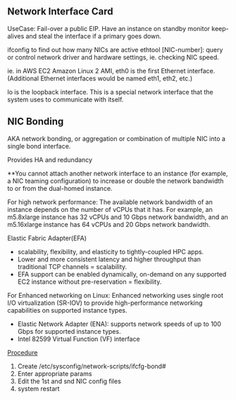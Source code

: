 ## Network Interface Card
UseCase: Fail-over a public EIP. Have an instance on standby monitor keep-alives and steal the interface if a primary goes down.

ifconfig to find out how many NICs are active
ethtool [NIC-number]: query or control network driver and hardware settings, ie. checking NIC speed.

ie. in AWS EC2 Amazon Linux 2 AMI, eth0 is the first Ethernet interface. (Additional Ethernet interfaces would be named eth1, eth2, etc.)

lo is the loopback interface. This is a special network interface that the system uses to communicate with itself. 

## NIC Bonding
AKA network bonding, or aggregation or combination of multiple NIC into a single bond interface.

Provides HA and redundancy

**You cannot attach another network interface to an instance (for example, a NIC teaming configuration) to increase or double the network bandwidth to or from the dual-homed instance.

For high network performance:
The available network bandwidth of an instance depends on the number of vCPUs that it has. For example, an m5.8xlarge instance has 32 vCPUs and 10 Gbps network bandwidth, and an m5.16xlarge instance has 64 vCPUs and 20 Gbps network bandwidth. 

Elastic Fabric Adapter(EFA)
- scalability, flexibility, and elasticity to tightly-coupled HPC apps. 
- Lower and more consistent latency and higher throughput than traditional TCP channels = scalability. 
- EFA support can be enabled dynamically, on-demand on any supported EC2 instance without pre-reservation = flexibility.

<!-- https://docs.aws.amazon.com/AWSEC2/latest/UserGuide/enhanced-networking.html -->
For Enhanced networking on Linux:
Enhanced networking uses single root I/O virtualization (SR-IOV) to provide high-performance networking capabilities on supported instance types. 
- Elastic Network Adapter (ENA): supports network speeds of up to 100 Gbps for supported instance types.
- Intel 82599 Virtual Function (VF) interface

[Procedure](https://bit.ly/NIC-BONDING)
1. Create /etc/sysconfig/network-scripts/ifcfg-bond#
2. Enter appropriate params
3. Edit the 1st and snd NIC config files
4. system restart